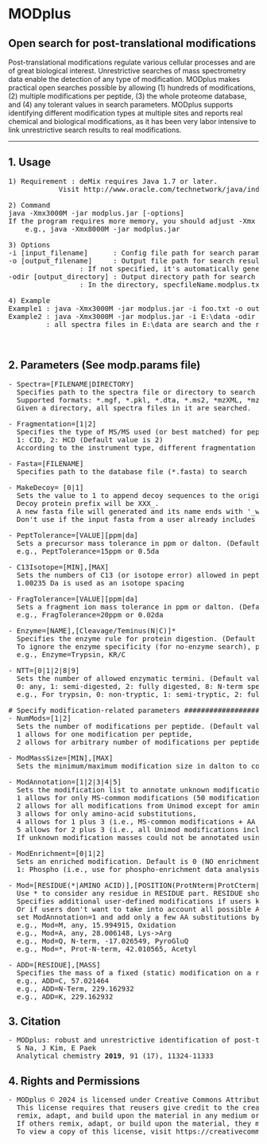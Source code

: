 # MODplus
## Open search for post-translational modifications  
Post-translational modifications regulate various cellular processes and are of great biological interest. Unrestrictive searches of mass spectrometry data enable the detection of any type of modification. 
MODplus makes practical open searches possible by allowing (1) hundreds of modifications, (2) multiple modifications per peptide, (3) the whole proteome database, and (4) any tolerant values in search parameters.
MODplus supports identifying different modification types at multiple sites and reports real chemical and biological modifications, as it has been very labor intensive to link unrestrictive search results to real modifications.
<hr>


## 1. Usage
<pre>
1) Requirement : deMix requires Java 1.7 or later. 
	        Visit http://www.oracle.com/technetwork/java/index.html

2) Command 
java -Xmx3000M -jar modplus.jar [-options]
If the program requires more memory, you should adjust -Xmx option, 
	e.g., java -Xmx8000M -jar modplus.jar <options> <file>
 
3) Options
-i [input_filename]      : Config file path for search parameters [Required]
-o [output_filename]     : Output file path for search results [Optional]. 
		         : If not specified, it's automatically generated (specfileName.modplus.txt).
-odir [output_directory] : Output directory path for search results [Optional]. 
		         : In the directory, specfileName.modplus.txt files are generated.

4) Example
Example1 : java -Xmx3000M -jar modplus.jar -i foo.txt -o out.txt
Example2 : java -Xmx3000M -jar modplus.jar -i E:\data -odir E:\results
         : all spectra files in E:\data are search and the result files are written in E:\results.

	
</pre>
## 2. Parameters (See modp.params file)
<pre>
- Spectra=[FILENAME|DIRECTORY]
  Specifies path to the spectra file or directory to search
  Supported formats: *.mgf, *.pkl, *.dta, *.ms2, *mzXML, *mzML 
  Given a directory, all spectra files in it are searched. 

- Fragmentation=[1|2]
  Specifies the type of MS/MS used (or best matched) for peptide fragmentation.
  1: CID, 2: HCD (Default value is 2)
  According to the instrument type, different fragmentation models are be applied.

- Fasta=[FILENAME]
  Specifies path to the database file (*.fasta) to search

- MakeDecoy= [0|1] 
  Sets the value to 1 to append decoy sequences to the original input fasta file. (Default value is 0)
  Decoy protein prefix will be XXX_. 
  A new fasta file will generated and its name ends with '_wplusDecoy.fasta'. MODplus wiil automatically run with the new fasta file.
  Don't use if the input fasta from a user already includes decoy sequences.

- PeptTolerance=[VALUE][ppm|da]
  Sets a precursor mass tolerance in ppm or dalton. (Default value is 10ppm)
  e.g., PeptTolerance=15ppm or 0.5da

- C13Isotope=[MIN],[MAX]
  Sets the numbers of C13 (or isotope error) allowed in peptide masses. (Default values are -1,2)
  1.00235 Da is used as an isotope spacing

- FragTolerance=[VALUE][ppm|da]
  Sets a fragment ion mass tolerance in ppm or dalton. (Default value is 20ppm)
  e.g., FragTolerance=20ppm or 0.02da

- Enzyme=[NAME],[Cleavage/Teminus(N|C)]*
  Specifies the enzyme rule for protein digestion. (Default rule conforms to Trypsin)
  To ignore the enzyme specificity (for no-enzyme search), please use "*/*" rule (ex. 'Enzyme=NONE, */*').  
  e.g., Enzyme=Trypsin, KR/C

- NTT=[0|1|2|8|9]
  Sets the number of allowed enzymatic termini. (Default value is 1)
  0: any, 1: semi-digested, 2: fully digested, 8: N-term specific, 9: C-term specific.
  e.g., For trypsin, 0: non-tryptic, 1: semi-tryptic, 2: fully-tryptic.

# Specify modification-related parameters ################################################################################################################
- NumMods=[1|2]
  Sets the number of modifications per peptide. (Default value is 2)
  1 allows for one modification per peptide,
  2 allows for arbitrary number of modifications per peptide.

- ModMassSize=[MIN],[MAX]
  Sets the minimum/maximum modification size in dalton to consider. (Default values are -150,+350) 

- ModAnnotation=[1|2|3|4|5]
  Sets the modification list to annotate unknown modification masses. (Default value is 2)
  1 allows for only MS-common modifications (50 modifications including oxidation, deamidation, phospho, and so forth. For more details, see README file),
  2 allows for all modifications from Unimod except for amino-acid substitutions (www.unimod.org: 2,407 modifications in Jan.2023),
  3 allows for only amino-acid substitutions,
  4 allows for 1 plus 3 (i.e., MS-common modifications + AA substitutions),
  5 allows for 2 plus 3 (i.e., all Unimod modifications including AA substitutions),
  If unknown modification masses could not be annotated using the specified list, they will be presented in PSMs as UNKNOWN. 

- ModEnrichment=[0|1|2]
  Sets an enriched modification. Default is 0 (NO enrichment).
  1: Phospho (i.e., use for phospho-enrichment data analysis), 2: Acetyl.

- Mod=[RESIDUE(*|AMINO ACID)],[POSITION(ProtNterm|ProtCterm|Nterm|Cterm|any)],[MASS(in dalton)],[NAME].
  Use * to consider any residue in RESIDUE part. RESIDUE should be a single character.
  Specifies additional user-defined modifications if users know about unique or novel modifications.
  Or if users don't want to take into account all possible AA substitutions (by setting ModAnnotation=3), 
  set ModAnnotation=1 and add only a few AA substitutions by utilizing this parameter.
  e.g., Mod=M, any, 15.994915, Oxidation
  e.g., Mod=A, any, 28.006148, Lys->Arg
  e.g., Mod=Q, N-term, -17.026549, PyroGluQ
  e.g., Mod=*, Prot-N-term, 42.010565, Acetyl

- ADD=[RESIDUE],[MASS]
  Specifies the mass of a fixed (static) modification on a residue (e.g. cysteine alkylation and TMT-labeling)
  e.g., ADD=C, 57.021464
  e.g., ADD=N-Term, 229.162932
  e.g., ADD=K, 229.162932
</pre>

## 3. Citation
<pre>
- MODplus: robust and unrestrictive identification of post-translational modifications using mass spectrometry
  S Na, J Kim, E Paek
  Analytical chemistry <b>2019</b>, 91 (17), 11324-11333
</pre>
## 4. Rights and Permissions
<pre>
- MODplus © 2024 is licensed under Creative Commons Attribution-ShareAlike 4.0 International.
  This license requires that reusers give credit to the creator. It allows reusers to distribute, 
  remix, adapt, and build upon the material in any medium or format, even for commercial purposes. 
  If others remix, adapt, or build upon the material, they must license the modified material under identical terms.
  To view a copy of this license, visit https://creativecommons.org/licenses/by-sa/4.0/
</pre>


